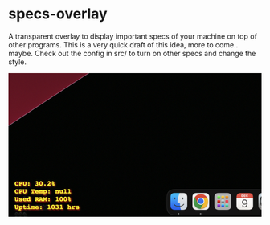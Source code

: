 # specs-overlay
A transparent overlay to display important specs of your machine on top of other programs.
This is a very quick draft of this idea, more to come.. maybe.
Check out the config in src/ to turn on other specs and change the style. 

![Screenshot](screenshot.png)
